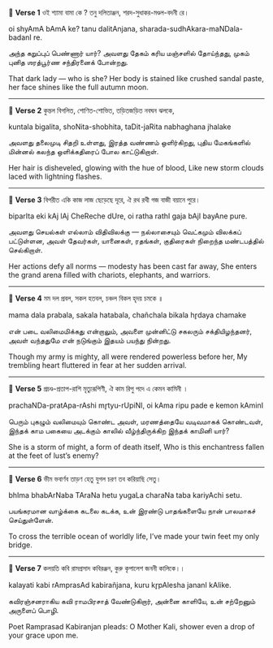 🔸 **Verse 1**
ওই শ্যামা বামা কে ?
তনু দলিতাঞ্জন, শরদ-সুধাকর-মণ্ডল-বদনী রে।

oi shyAmA bAmA ke?
tanu dalitAnjana, sharada-sudhAkara-maNDala-badanI re.

அந்த கறுப்புப் பெண்ணார் யார்?
அவளது தேகம் கரிய மஞ்சளில் தோய்ந்தது, முகம் புனித ஶரத்பூர்ண சந்திரனைக் போன்றது.

That dark lady — who is she?
Her body is stained like crushed sandal paste, her face shines like the full autumn moon.

---

🔸 **Verse 2**
কুন্তল বিগলিত, শোণিত-শোভিত,
তড়িতজড়িত নবঘন ঝলকে,

kuntala bigalita, shoNita-shobhita,
taDit-jaRita nabhaghana jhalake

அவளது தலைமுடி சிதறி உள்ளது, இரத்த வண்ணம் ஒளிர்கிறது,
புதிய மேகங்களில் மின்னல் கலந்த ஒளிக்கதிரைப் போல காட்டுகிறாள்.

Her hair is disheveled, glowing with the hue of blood,
Like new storm clouds laced with lightning flashes.

---

🔸 **Verse 3**
বিপরীত একি কাজ লাজ ছেড়েছে দূরে,
ঐ রথ রথী গজ বাজী বয়ানে পুরে।

biparIta eki kAj lAj CheReche dUre,
oi ratha rathI gaja bAjI bayAne pure.

அவளது செயல்கள் எல்லாம் விதிவிலக்கு — நல்லாசையும் வெட்கமும் விலக்கப் பட்டுள்ளன,
அவள் தேவர்கள், யானைகள், ரதங்கள், குதிரைகள் நிறைந்த மண்டபத்தில் செல்கிறாள்.

Her actions defy all norms — modesty has been cast far away,
She enters the grand arena filled with chariots, elephants, and warriors.

---

🔸 **Verse 4**
মম দল প্রবল, সকল হতবল,
চঞ্চল বিকল হৃদয় চমকে ॥

mama dala prabala, sakala hatabala,
chañchala bikala hr̥daya chamake

என் படை வலிமைமிக்கது என்றாலும், அவளை முன்னிட்டு சகலரும் சக்தியிழந்தனர்,
அவள் வந்ததுமே என் நடுங்கும் இதயம் பயந்து நின்றது.

Though my army is mighty, all were rendered powerless before her,
My trembling heart fluttered in fear at her sudden arrival.

---

🔸 **Verse 5**
প্রচণ্ড-প্রতাপ-রাশি মৃত্যুরূপিণী,
ঐ কাম রিপু পদে এ কেমন কামিনী ।

prachaNDa-pratApa-rAshi mr̥tyu-rUpiNI,
oi kAma ripu pade e kemon kAminI

பெரும் புகழும் வலிமையும் கொண்ட அவள், மரணத்தையே வடிவமாகக் கொண்டவள்,
இந்தக் காம பகையை அடக்கும் காலில் வீழ்ந்திருக்கிற இந்தக் காமினி யார்?

She is a storm of might, a form of death itself,
Who is this enchantress fallen at the feet of lust’s enemy?

---

🔸 **Verse 6**
ভীম ভবার্ণব তাড়ণ হেতু যুগল চরণ
তব করিয়াছি সেতু।

bhIma bhabArNaba TAraNa hetu yugaLa charaNa
taba kariyAchi setu.

பயங்கரமான வாழ்க்கை கடலை கடக்க,
உன் இரண்டு பாதங்களையே நான் பாலமாகச் செய்துள்ளேன்.

To cross the terrible ocean of worldly life,
I’ve made your twin feet my only bridge.

---

🔸 **Verse 7**
কলয়তি কবি রামপ্রসাদ কবিরঞ্জন,
কুরু কৃপালেশ জননী কালিকে।।

kalayati kabi rAmprasAd kabirañjana,
kuru kr̥pAlesha jananI kAlike.

கவிரஞ்சனராகிய கவி ராமபிரசாத் வேண்டுகிறார்,
அன்னை காளியே, உன் சற்றேனும் அருளைப் பொழி.

Poet Ramprasad Kabiranjan pleads:
O Mother Kali, shower even a drop of your grace upon me.

